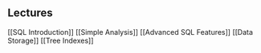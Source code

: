 ## Lectures
[[SQL Introduction]]
[[Simple Analysis]]
[[Advanced SQL Features]]
[[Data Storage]]
[[Tree Indexes]]